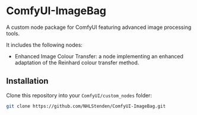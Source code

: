 # ComfyUI-ImageBag
A custom node package for ComfyUI featuring advanced image processing tools.

It includes the following nodes:

- Enhanced Image Colour Transfer: a node implementing an enhanced adaptation of the Reinhard colour transfer method.

## Installation

Clone this repository into your `ComfyUI/custom_nodes` folder:

```bash
git clone https://github.com/NHLStenden/ComfyUI-ImageBag.git
